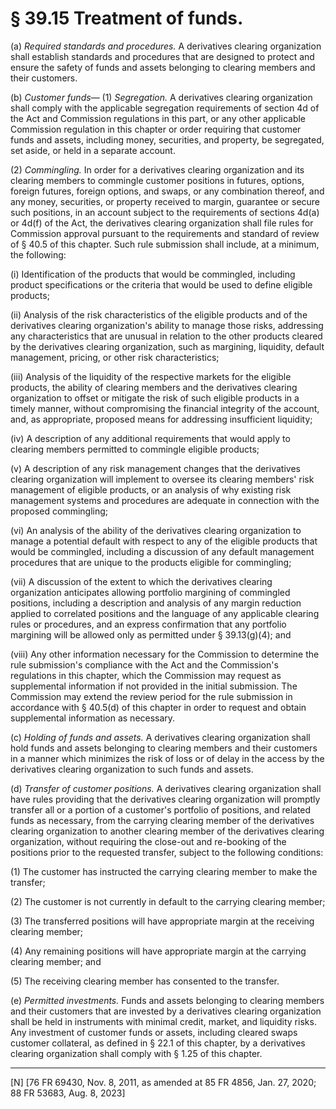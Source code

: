 # § 39.15   Treatment of funds.

(a) *Required standards and procedures.* A derivatives clearing organization shall establish standards and procedures that are designed to protect and ensure the safety of funds and assets belonging to clearing members and their customers.


(b) *Customer funds*— (1) *Segregation.* A derivatives clearing organization shall comply with the applicable segregation requirements of section 4d of the Act and Commission regulations in this part, or any other applicable Commission regulation in this chapter or order requiring that customer funds and assets, including money, securities, and property, be segregated, set aside, or held in a separate account.




(2) *Commingling.* In order for a derivatives clearing organization and its clearing members to commingle customer positions in futures, options, foreign futures, foreign options, and swaps, or any combination thereof, and any money, securities, or property received to margin, guarantee or secure such positions, in an account subject to the requirements of sections 4d(a) or 4d(f) of the Act, the derivatives clearing organization shall file rules for Commission approval pursuant to the requirements and standard of review of § 40.5 of this chapter. Such rule submission shall include, at a minimum, the following:


(i) Identification of the products that would be commingled, including product specifications or the criteria that would be used to define eligible products;


(ii) Analysis of the risk characteristics of the eligible products and of the derivatives clearing organization's ability to manage those risks, addressing any characteristics that are unusual in relation to the other products cleared by the derivatives clearing organization, such as margining, liquidity, default management, pricing, or other risk characteristics;


(iii) Analysis of the liquidity of the respective markets for the eligible products, the ability of clearing members and the derivatives clearing organization to offset or mitigate the risk of such eligible products in a timely manner, without compromising the financial integrity of the account, and, as appropriate, proposed means for addressing insufficient liquidity;


(iv) A description of any additional requirements that would apply to clearing members permitted to commingle eligible products;


(v) A description of any risk management changes that the derivatives clearing organization will implement to oversee its clearing members' risk management of eligible products, or an analysis of why existing risk management systems and procedures are adequate in connection with the proposed commingling;


(vi) An analysis of the ability of the derivatives clearing organization to manage a potential default with respect to any of the eligible products that would be commingled, including a discussion of any default management procedures that are unique to the products eligible for commingling;


(vii) A discussion of the extent to which the derivatives clearing organization anticipates allowing portfolio margining of commingled positions, including a description and analysis of any margin reduction applied to correlated positions and the language of any applicable clearing rules or procedures, and an express confirmation that any portfolio margining will be allowed only as permitted under § 39.13(g)(4); and


(viii) Any other information necessary for the Commission to determine the rule submission's compliance with the Act and the Commission's regulations in this chapter, which the Commission may request as supplemental information if not provided in the initial submission. The Commission may extend the review period for the rule submission in accordance with § 40.5(d) of this chapter in order to request and obtain supplemental information as necessary.














(c) *Holding of funds and assets.* A derivatives clearing organization shall hold funds and assets belonging to clearing members and their customers in a manner which minimizes the risk of loss or of delay in the access by the derivatives clearing organization to such funds and assets.


(d) *Transfer of customer positions.* A derivatives clearing organization shall have rules providing that the derivatives clearing organization will promptly transfer all or a portion of a customer's portfolio of positions, and related funds as necessary, from the carrying clearing member of the derivatives clearing organization to another clearing member of the derivatives clearing organization, without requiring the close-out and re-booking of the positions prior to the requested transfer, subject to the following conditions:




(1) The customer has instructed the carrying clearing member to make the transfer;


(2) The customer is not currently in default to the carrying clearing member;


(3) The transferred positions will have appropriate margin at the receiving clearing member;


(4) Any remaining positions will have appropriate margin at the carrying clearing member; and


(5) The receiving clearing member has consented to the transfer.


(e) *Permitted investments.* Funds and assets belonging to clearing members and their customers that are invested by a derivatives clearing organization shall be held in instruments with minimal credit, market, and liquidity risks. Any investment of customer funds or assets, including cleared swaps customer collateral, as defined in § 22.1 of this chapter, by a derivatives clearing organization shall comply with § 1.25 of this chapter.



---

[N] [76 FR 69430, Nov. 8, 2011, as amended at 85 FR 4856, Jan. 27, 2020; 88 FR 53683, Aug. 8, 2023]






